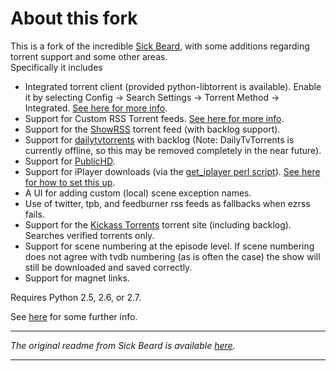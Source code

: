 # About this fork

This is a fork of the incredible [Sick Beard](https://github.com/midgetspy/Sick-Beard), with some additions regarding torrent support and some other areas.  
Specifically it includes
* Integrated torrent client (provided python-libtorrent is available).  Enable it by selecting Config -> Search Settings -> Torrent Method -> Integrated.  [See here for more info](http://brickybox.com/2013/05/09/sickbeard-with-integrated-torrent-client).
* Support for Custom RSS Torrent feeds.  [See here for more info](http://brickybox.com/2013/04/24/sickbeard-manual-rss-custom-torrent-providers).
* Support for the [ShowRSS](http://showrss.karmorra.info/) torrent feed (with backlog support).
* Support for [dailytvtorrents](http://www.dailytvtorrents.org/) with backlog (Note: DailyTvTorrents is currently offline, so this may be removed completely in the near future).
* Support for [PublicHD](http://publichd.se/).
* Support for iPlayer downloads (via the [get_iplayer perl script](http://www.infradead.org/get_iplayer/html/get_iplayer.html)). [See here for how to set this up](http://brickybox.com/2013/03/05/sickbeard-iplayer-requirements).
* A UI for adding custom (local) scene exception names.
* Use of twitter, tpb, and feedburner rss feeds as fallbacks when ezrss fails.
* Support for the [Kickass Torrents](http://kat.ph/) torrent site (including backlog).  Searches verified torrents only.
* Support for scene numbering at the episode level.  If scene numbering does not agree with tvdb numbering (as is often the case) the show will still be downloaded and saved correctly.
* Support for magnet links.

Requires Python 2.5, 2.6, or 2.7.


See [here](http://brickybox.com/2012/09/24/sickbeard-fork-feature-summary) for some further info.  


* * *

*The original readme from Sick Beard is available [here](https://github.com/midgetspy/Sick-Beard/blob/master/readme.md).*

* * *

